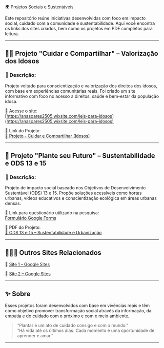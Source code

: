 🌍 Projetos Sociais e Sustentáveis

Este repositório reúne iniciativas desenvolvidas com foco em impacto social, cuidado com a comunidade e sustentabilidade. Aqui você encontra os links dos sites criados, bem como os projetos em PDF completos para leitura.

---

## 👵🏽 Projeto "Cuidar e Compartilhar" – Valorização dos Idosos

### 📎 Descrição:
Projeto voltado para conscientização e valorização dos direitos dos idosos, com base em experiências comunitárias reais. Foi criado um site informativo com foco no acesso a direitos, saúde e bem-estar da população idosa.

🔗 Acesse o site:  
[https://anasoares2505.wixsite.com/leis-para-idosos](https://anasoares2505.wixsite.com/leis-para-idosos)

📄 Link do Projeto:  
[📘 Projeto - Cuidar e Compartilhar (Idosos)]([./Projeto-Idosos.pdf])

---

## 🌱 Projeto "Plante seu Futuro" – Sustentabilidade e ODS 13 e 15

### 📎 Descrição:
Projeto de impacto social baseado nos Objetivos de Desenvolvimento Sustentável (ODS) 13 e 15. Propõe soluções acessíveis como hortas urbanas, vídeos educativos e conscientização ecológica em áreas urbanas densas.

🔗 Link para questionário utilizado na pesquisa:  
[Formulário Google Forms](https://docs.google.com/forms/d/14HAxDdpieVLhwkiyggePx44f5I8JrQlss0JRuyZl4vs/edit)

📄 PDF do Projeto:  
[📗 ODS 13 e 15 – Sustentabilidade e Urbanização](./ODS%20escolhidos%2013%20(Ação%20contra%20a%20mudança%20global%20do%20clima)%20e%2015%20(Vida%20terrestre).%20Importância%20da%20sustentabilidade%20diante%20das%20mudanças%20climáticas%20e%20urbanização%20densa..pdf)

---

## 🧑🏽‍💻 Outros Sites Relacionados

📌 [Site 1 – Google Sites](https://sites.google.com/d/1fW9-Dm5swyyOhyNB8eTtU0S9RwnDtasF/p/16Djqu3PmN7jVqHisM_4t8ulHCOoOFNFF/edit)

📌 [Site 2 – Google Sites](https://sites.google.com/d/19gtlAqL0jRdKJVS0HVIjzD34d2kvD9v1/p/1EjyvUSk5tDIf4Q2NLh5ipOMSooIqFdUo/edit)

---

## ✨ Sobre

Esses projetos foram desenvolvidos com base em vivências reais e têm como objetivo promover transformação social através da informação, da empatia e do cuidado com o próximo e com o meio ambiente.

> “Plantar é um ato de cuidado consigo e com o mundo.”  
> “Há vida até os últimos dias. Cada momento é uma oportunidade de aprender e amar.”

---
